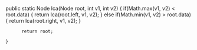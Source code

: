 public static Node lca(Node root, int v1, int v2) {
      if(Math.max(v1, v2) < root.data)
      {
       return lca(root.left, v1, v2);
      }
     else if(Math.min(v1, v2) > root.data){
          return lca(root.right, v1, v2); 
          }
      
          return root;

    }
